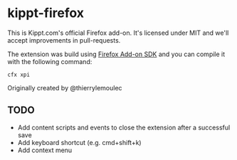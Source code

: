 # kippt-firefox

This is Kippt.com's official Firefox add-on. It's licensed under MIT and we'll accept improvements in pull-requests.

The extension was build using [Firefox Add-on SDK](https://addons.mozilla.org/en-US/developers/docs/sdk/1.0/dev-guide/addon-development/about.html) and you can compile it with the following command:

    cfx xpi

Originally created by @thierrylemoulec

## TODO

* Add content scripts and events to close the extension after a successful save
* Add keyboard shortcut (e.g. cmd+shift+k)
* Add context menu